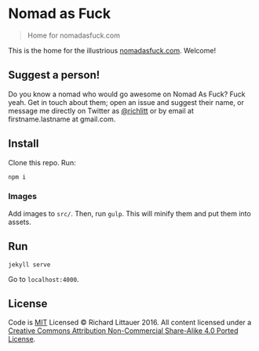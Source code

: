 Nomad as Fuck
==============

> Home for nomadasfuck.com

This is the home for the illustrious [nomadasfuck.com](https://nomadasfuck.com). Welcome!

## Suggest a person!

Do you know a nomad who would go awesome on Nomad As Fuck? Fuck yeah. Get in touch about them; open an issue and suggest their name, or message me directly on Twitter as [@richlitt](https://twitter.com/richlitt) or by email at firstname.lastname at gmail.com.

## Install

Clone this repo. Run:

```
npm i
```

### Images

Add images to `src/`. Then, run `gulp`. This will minify them and put them into assets.


## Run

```
jekyll serve
```

Go to `localhost:4000`.

## License

Code is [MIT](LICENSE) Licensed © Richard Littauer 2016. All content licensed under a [Creative Commons Attribution Non-Commercial Share-Alike 4.0 Ported License](http://creativecommons.org/licenses/cc-by-sa/4.0/).
